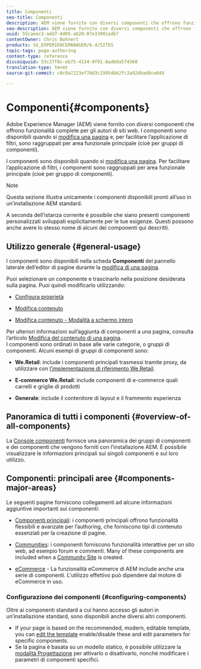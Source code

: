 ```yaml
---
title: Componenti
seo-title: Componenti
description: AEM viene fornito con diversi componenti che offrono funzionalità complete per gli autori di siti web
seo-description: AEM viene fornito con diversi componenti che offrono funzionalità complete per gli autori di siti web
uuid: 55caeec3-add7-4d05-a620-07e33901adb7
contentOwner: Chris Bohnert
products: SG_EXPERIENCEMANAGER/6.4/SITES
topic-tags: page-authoring
content-type: reference
discoiquuid: 53c37f8c-eb75-4134-9f91-8adb0a574360
translation-type: tm+mt
source-git-commit: c0c0a7223ef70d3c19954bb2fc2a92dbad8ce049

---
```



# Componenti{#components}

Adobe Experience Manager (AEM) viene fornito con diversi componenti che offrono funzionalità complete per gli autori di siti web. I componenti sono disponibili quando si [modifica una pagina](/help/sites-authoring/editing-content.md) e, per facilitare l’applicazione di filtri, sono raggruppati per area funzionale principale (cioè per gruppi di componenti).

I componenti sono disponibili quando si [modifica una pagina](/help/sites-authoring/editing-content.md). Per facilitare l’applicazione di filtri, i componenti sono raggruppati per area funzionale principale (cioè per gruppo di componenti).

>[!NOTE]
>
>Questa sezione illustra unicamente i componenti disponibili pronti all’uso in un’installazione AEM standard.
>
>A seconda dell’istanza corrente è possibile che siano presenti componenti personalizzati sviluppati esplicitamente per le tue esigenze. Questi possono anche avere lo stesso nome di alcuni dei componenti qui descritti.

## Utilizzo generale {#general-usage}

I componenti sono disponibili nella scheda **Componenti** del pannello laterale dell’editor di pagine durante la [modifica di una pagina](/help/sites-authoring/editing-content.md).

Puoi selezionare un componente e trascinarlo nella posizione desiderata sulla pagina. Puoi quindi modificarlo utilizzando:

* [Configura proprietà](/help/sites-authoring/editing-page-properties.md)
* [Modifica contenuto](/help/sites-authoring/editing-content.md)

* [Modifica contenuto - Modalità a schermo intero](/help/sites-authoring/editing-content.md#edit-content-full-screen-mode)

Per ulteriori informazioni sull’aggiunta di componenti a una pagina, consulta l’articolo [Modifica del contenuto di una pagina](/help/sites-authoring/editing-content.md).\
I componenti sono ordinati in base alle varie categorie, o gruppi di componenti. Alcuni esempi di gruppi di componenti sono:

* **We.Retail**: include i componenti principali trasmessi tramite proxy, da utilizzare con [l’implementazione di riferimento We.Retail](/help/sites-developing/we-retail.md).

* **E-commerce We.Retail**: include componenti di e-commerce quali carrelli e griglie di prodotti

* **Generale**: include il contenitore di layout e il frammento esperienza

## Panoramica di tutti i componenti {#overview-of-all-components}

La [Console componenti](/help/sites-authoring/default-components-console.md) fornisce una panoramica dei gruppi di componenti e dei componenti che vengono forniti con l’installazione AEM. È possibile visualizzare le informazioni principali sui singoli componenti e sul loro utilizzo.

## Componenti: principali aree {#components-major-areas}

Le seguenti pagine forniscono collegamenti ad alcune informazioni aggiuntive importanti sui componenti:

* [Componenti principali](https://docs.adobe.com/content/help/en/experience-manager-core-components/using/introduction.html): i componenti principali offrono funzionalità flessibili e avanzate per l’authoring, che forniscono tipi di contenuto essenziali per la creazione di pagine.

* [Communities](/help/communities/author-communities.md): i componenti forniscono funzionalità interattive per un sito web, ad esempio forum e commenti. Many of these components are included when a [Community Site](/help/communities/overview.md) is created.

* [eCommerce](/help/sites-administering/ecommerce.md) - La funzionalità eCommerce di AEM include anche una serie di componenti. L&#39;utilizzo effettivo può dipendere dal motore di eCommerce in uso.

### Configurazione dei componenti {#configuring-components}

Oltre ai componenti standard a cui hanno accesso gli autori in un’installazione standard, sono disponibili anche diversi altri componenti.

* If your page is based on the recommended, modern, editable template, you can [edit the template](/help/sites-authoring/templates.md) enable/disable these and edit parameters for specific components.
* Se la pagina è basata su un modello statico, è possibile utilizzare la [modalità Progettazione](/help/sites-authoring/default-components-designmode.md#enable-disable-components) per attivarlo o disattivarlo, nonché modificare i parametri di componenti specifici.

